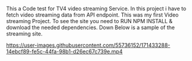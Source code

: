  This a Code test for TV4 video streaming Service. In this project i have to fetch video streaming data from API endpoint. This was my first Video streaming Project. To see the site you need to RUN NPM INSTALL & download the needed dependencies. Down Below is a sample of the streaming site.





https://user-images.githubusercontent.com/55736152/171433288-14ebcf89-fe5c-44fa-98b1-d26ec67c739e.mp4

